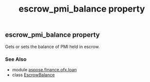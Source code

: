 ﻿---
title: escrow_pmi_balance property
second_title: Aspose.Finance for Python via .NET API References
description: 
type: docs
weight: 80
url: /python-net/aspose.finance.ofx.loan/escrowbalance/escrow_pmi_balance/
is_root: false
---

## escrow_pmi_balance property


Gets or sets the balance of PMI held in escrow.

### See Also
* module [aspose.finance.ofx.loan](../../)
* class [EscrowBalance](/finance/python-net/aspose.finance.ofx.loan/escrowbalance)
